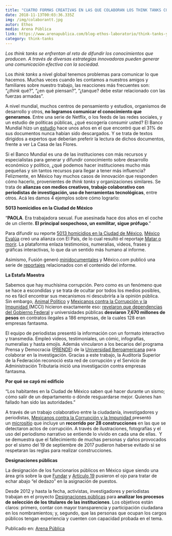 ```yaml
---
title: "CUATRO FORMAS CREATIVAS EN LAS QUE COLABORAN LOS THINK TANKS CON PERIODISTAS "
date: 2018-11-13T00:03:36.335Z
img: /img/colaborantt.jpg
autor: Ethos
medio: Arena Pública
link: https://www.arenapublica.com/blog-ethos-laboratorio/think-tanks-y-periodistas-4-formas-de-colaboracion
category: think-tanks
---
```



*Los think tanks se enfrentan al reto de difundir los conocimientos que producen. A través de diversas estrategias innovadoras pueden generar una comunicación efectiva con la sociedad.*

Los *think tanks* a nivel global tenemos problemas para comunicar lo que hacemos. Muchas veces cuando les contamos a nuestros amigos y familiares sobre nuestro trabajo, las reacciones más frecuentes son: “¿*think* qué?”, “¿en qué piensan?”, “¿tanque? debe estar relacionado con las fuerzas armadas”.

A nivel mundial, muchos centros de pensamiento y estudios, organismos de desarrollo y otros, **no logramos comunicar el conocimiento que generamos**. Entre una serie de Netflix, o los feeds de las redes sociales, y un estudio de políticas públicas, ¿qué escogería consumir usted? El Banco Mundial hizo un [estudio](http://documents.worldbank.org/curated/en/387501468322733597/pdf/WPS6851.pdf) hace unos años en el que encontró que el 31% de sus documentos nunca habían sido descargados. Y se trata de textos dirigidos a expertos que deberían preferir la lectura de dichos documentos, frente a ver La Casa de las Flores.

Si el Banco Mundial es una de las instituciones con más recursos y especialistas para generar y difundir conocimiento sobre desarrollo económico y político, ¿qué podemos hacer instituciones mucho más pequeñas y sin tantos recursos para llegar a tener más influencia? Felizmente, en México hay muchos casos de innovación que responden cómo hacerlo, provenientes de *think tanks* y organizaciones similares. Se trata de **alianzas con medios creativos, trabajo colaborativo con periodistas de investigación, uso de herramientas tecnológicas**, entre otros. Acá les damos 4 ejemplos sobre cómo lograrlo:

**5013 homicidios en la Ciudad de México**

“**PAOLA**. Era trabajadora sexual. Fue asesinada hace dos años en el coche de un cliente. **El principal sospechoso, un exmilitar, sigue prófugo**.”

Para difundir su reporte [5013 homicidios en la Ciudad de México](https://www.mexicoevalua.org/wp-content/uploads/2018/09/5013HomicidiosCDMX.pdf), [México Evalúa](https://www.mexicoevalua.org/) creó una alianza con El País, de lo cual resultó el reportaje [Matar o morir](https://elpais.com/especiales/2018/violencia-cdmx/). La plataforma enlaza testimonios, numeralias, videos, frases y gráficas interactivas, lo que da un sentido más humano al informe.

Asimismo, Fusión generó [minidocumentales](https://www.facebook.com/FusionMexicoOficial/videos/732797000392788/UzpfSTEwMDAwMjYzMjY5MjYwODoxNzY0MjUyNjAwMzM5MTQ2/) y México.com publicó una serie de [reportajes](https://www.mexico.com/especial/homicidios-en-cdmx/) relacionados con el contenido del informe.

**La Estafa Maestra**

Sabemos que hay muchísima corrupción. Pero como es un fenómeno que se hace a escondidas y se trata de ocultar por todos los medios posibles, no es fácil encontrar sus mecanismos ni descubrirla a la opinión pública. Sin embargo, [Animal Político](https://www.animalpolitico.com/) y [Mexicanos contra la Corrupción y la Impunidad ](https://contralacorrupcion.mx/)(MCCI) hicieron exactamente eso: [revelaron que dependencias del Gobierno Federal](https://www.animalpolitico.com/estafa-maestra/) y universidades públicas **desviaron 7,670 millones de pesos** en contratos ilegales a 186 empresas, de la cuales 128 eran empresas fantasma.

El equipo de periodistas presentó la información con un formato interactivo y transmedia. Empleó videos, testimoniales, un cómic, infografías, numeralias y hasta emojis. Además vincularon a los becarios del programa Prensa y Democracia ([PRENDE](https://twitter.com/programaprende?lang=es)) de la [Universidad Iberoamericana](http://ibero.mx/) para colaborar en la investigación. Gracias a este trabajo, la Auditoría Superior de la Federación reconoció esta red de corrupción y el Servicio de Administración Tributaria inició una investigación contra empresas fantasma.

**Por qué se cayó mi edificio**

“Los habitantes en la Ciudad de México saben qué hacer durante un sismo; cómo salir de un departamento o dónde resguardarse mejor. Quienes han fallado han sido las autoridades.”

A través de un trabajo colaborativo entre la ciudadanía, investigadores y periodistas, [Mexicanos contra la Corrupción y la Impunidad ](https://contralacorrupcion.mx/)presentó un [micrositio](https://miedificio.contralacorrupcion.mx/) que incluye un **recorrido por 28 construcciones** en las que se detectaron actos de corrupción. A través de ilustraciones, fotografías y el uso del periodismo narrativo se entiende lo vivido en cada una de ellas.  Y se demuestra que el fallecimiento de muchas personas y daños provocados por el sismo del 19 de septiembre de 2017 pudieron haberse evitado si se respetaran las reglas para realizar construcciones.

**Designaciones públicas**

La designación de los funcionarios públicos en México sigue siendo una área gris sobre la que [Fundar](http://fundar.org.mx/) y [Artículo 19](https://articulo19.org/) pusieron el ojo para tratar de echar abajo “el dedazo” en la asignación de puestos.

Desde 2012 y hasta la fecha, activistas, investigadores y periodistas trabajan en el proyecto [Designaciones públicas](https://designaciones.org/federales/#!/principal) para **analizar los procesos de selección de los titulares de las instituciones**. Los objetivos están claros: primero, contar con mayor transparencia y participación ciudadana en los nombramientos; y, segundo, que las personas que ocupan los cargos públicos tengan experiencia y cuenten con capacidad probada en el tema.

Publicado en: [Arena Pública](https://www.arenapublica.com/blog-ethos-laboratorio/cuatro-formas-creativas-en-las-que-colaboran-los-think-tanks-con-periodistas)